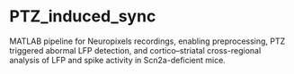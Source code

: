 # PTZ_induced_sync
MATLAB pipeline for Neuropixels recordings, enabling preprocessing, PTZ triggered abormal LFP detection, and cortico–striatal cross-regional analysis of LFP and spike activity in Scn2a-deficient mice.
